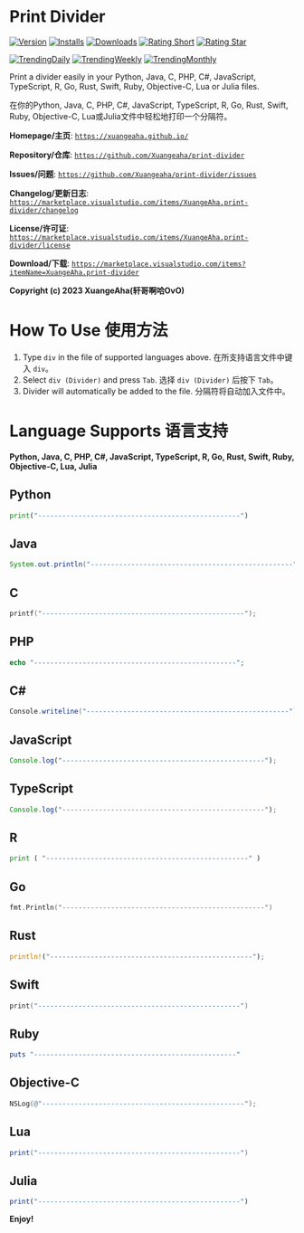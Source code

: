 # Print Divider

[![Version](https://vsmarketplacebadges.dev/version/xuangeaha.print-divider.svg?&colorB=orange)](https://marketplace.visualstudio.com/items?itemName=xuangeaha.print-divider) [![Installs](https://vsmarketplacebadges.dev/installs/xuangeaha.print-divider.svg)](https://marketplace.visualstudio.com/items?itemName=xuangeaha.print-divider) [![Downloads](https://vsmarketplacebadges.dev/downloads/xuangeaha.print-divider.svg)](https://marketplace.visualstudio.com/items?itemName=xuangeaha.print-divider) [![Rating Short](https://vsmarketplacebadges.dev/rating-short/xuangeaha.print-divider.svg)](https://marketplace.visualstudio.com/items?itemName=xuangeaha.print-divider) [![Rating Star](https://vsmarketplacebadges.dev/rating-star/xuangeaha.print-divider.svg)](https://marketplace.visualstudio.com/items?itemName=xuangeaha.print-divider)

[![TrendingDaily](https://vsmarketplacebadges.dev/trending-daily/xuangeaha.print-divider.svg?&colorB=blue)](https://marketplace.visualstudio.com/items?itemName=xuangeaha.print-divider) [![TrendingWeekly](https://vsmarketplacebadges.dev/trending-weekly/xuangeaha.print-divider.svg?&colorB=blue)](https://marketplace.visualstudio.com/items?itemName=xuangeaha.print-divider) [![TrendingMonthly](https://vsmarketplacebadges.dev/trending-monthly/xuangeaha.print-divider.svg?&colorB=blue)](https://marketplace.visualstudio.com/items?itemName=xuangeaha.print-divider)

Print a divider easily in your Python, Java, C, PHP, C#, JavaScript, TypeScript, R, Go, Rust, Swift, Ruby, Objective-C, Lua or Julia files.

在你的Python, Java, C, PHP, C#, JavaScript, TypeScript, R, Go, Rust, Swift, Ruby, Objective-C, Lua或Julia文件中轻松地打印一个分隔符。

**Homepage/主页**: [`https://xuangeaha.github.io/`](https://xuangeaha.github.io/)

**Repository/仓库**: [`https://github.com/Xuangeaha/print-divider`](https://github.com/Xuangeaha/print-divider)

**Issues/问题**: [`https://github.com/Xuangeaha/print-divider/issues`](https://github.com/Xuangeaha/print-divider/issues)

**Changelog/更新日志**: [`https://marketplace.visualstudio.com/items/XuangeAha.print-divider/changelog`](https://marketplace.visualstudio.com/items/XuangeAha.print-divider/changelog)

**License/许可证**: [`https://marketplace.visualstudio.com/items/XuangeAha.print-divider/license`](https://marketplace.visualstudio.com/items/XuangeAha.print-divider/license)

**Download/下载**: [`https://marketplace.visualstudio.com/items?itemName=XuangeAha.print-divider`](https://marketplace.visualstudio.com/items?itemName=XuangeAha.print-divider)

**Copyright (c) 2023 XuangeAha(轩哥啊哈OvO)**

# How To Use 使用方法

1. Type `div` in the file of supported languages above.  在所支持语言文件中键入 `div`。
2. Select `div (Divider)` and press `Tab`.  选择 `div (Divider)` 后按下 `Tab`。
3. Divider will automatically be added to the file.  分隔符将自动加入文件中。

# Language Supports 语言支持

**Python, Java, C, PHP, C#, JavaScript, TypeScript, R, Go, Rust, Swift, Ruby, Objective-C, Lua, Julia**

## Python

```python
print("--------------------------------------------------")
```

## Java

```java
System.out.println("--------------------------------------------------");
```

## C

```c
printf("--------------------------------------------------");
```

## PHP

```php
echo "--------------------------------------------------";
```

## C#

```csharp
Console.writeline("--------------------------------------------------");
```

## JavaScript

```javascript
Console.log("--------------------------------------------------");
```

## TypeScript

```typescript
Console.log("--------------------------------------------------");
```

## R

```python
print ( "--------------------------------------------------" )
```

## Go

```go
fmt.Println("--------------------------------------------------")
```

## Rust

```rust
println!("--------------------------------------------------");
```

## Swift

```swift
print("--------------------------------------------------")
```

## Ruby

```ruby
puts "--------------------------------------------------"
```

## Objective-C

```objectivec
NSLog(@"--------------------------------------------------");
```

## Lua

```lua
print("--------------------------------------------------")
```

## Julia

```julia
print("--------------------------------------------------")
```

**Enjoy!**
